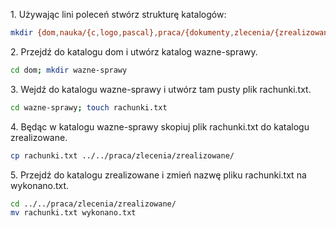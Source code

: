 1\. Używając lini poleceń stwórz strukturę katalogów:
```sh
mkdir {dom,nauka/{c,logo,pascal},praca/{dokumenty,zlecenia/{zrealizowane,niezrealizowane}}} -p
```
2\. Przejdź do katalogu dom i utwórz katalog wazne-sprawy.
```sh
cd dom; mkdir wazne-sprawy
```
3\. Wejdź do katalogu wazne-sprawy i utwórz tam pusty plik rachunki.txt.
```sh
cd wazne-sprawy; touch rachunki.txt
```
4\. Będąc w katalogu wazne-sprawy skopiuj plik rachunki.txt do katalogu zrealizowane.
```sh
cp rachunki.txt ../../praca/zlecenia/zrealizowane/
```
5\. Przejdź do katalogu zrealizowane i zmień nazwę pliku rachunki.txt na wykonano.txt.
```sh
cd ../../praca/zlecenia/zrealizowane/
mv rachunki.txt wykonano.txt
```
